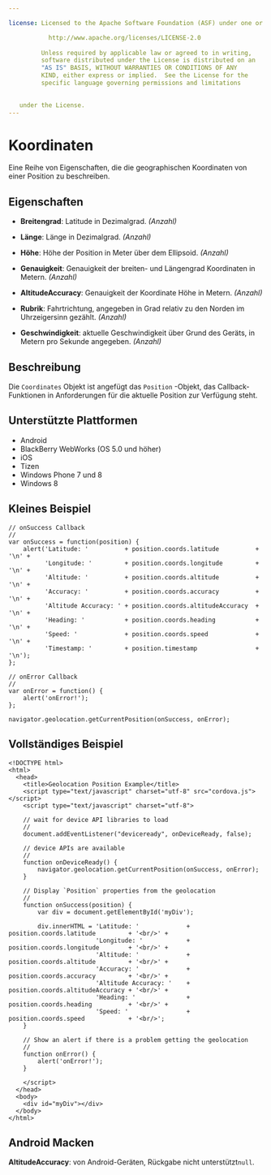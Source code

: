 ```yaml
---

license: Licensed to the Apache Software Foundation (ASF) under one or more contributor license agreements. See the NOTICE file distributed with this work for additional information regarding copyright ownership. The ASF licenses this file to you under the Apache License, Version 2.0 (the "License"); you may not use this file except in compliance with the License. You may obtain a copy of the License at

           http://www.apache.org/licenses/LICENSE-2.0
    
         Unless required by applicable law or agreed to in writing,
         software distributed under the License is distributed on an
         "AS IS" BASIS, WITHOUT WARRANTIES OR CONDITIONS OF ANY
         KIND, either express or implied.  See the License for the
         specific language governing permissions and limitations
    

   under the License.
---
```


# Koordinaten

Eine Reihe von Eigenschaften, die die geographischen Koordinaten von einer Position zu beschreiben.

## Eigenschaften

*   **Breitengrad**: Latitude in Dezimalgrad. *(Anzahl)*

*   **Länge**: Länge in Dezimalgrad. *(Anzahl)*

*   **Höhe**: Höhe der Position in Meter über dem Ellipsoid. *(Anzahl)*

*   **Genauigkeit**: Genauigkeit der breiten- und Längengrad Koordinaten in Metern. *(Anzahl)*

*   **AltitudeAccuracy**: Genauigkeit der Koordinate Höhe in Metern. *(Anzahl)*

*   **Rubrik**: Fahrtrichtung, angegeben in Grad relativ zu den Norden im Uhrzeigersinn gezählt. *(Anzahl)*

*   **Geschwindigkeit**: aktuelle Geschwindigkeit über Grund des Geräts, in Metern pro Sekunde angegeben. *(Anzahl)*

## Beschreibung

Die `Coordinates` Objekt ist angefügt das `Position` -Objekt, das Callback-Funktionen in Anforderungen für die aktuelle Position zur Verfügung steht.

## Unterstützte Plattformen

*   Android
*   BlackBerry WebWorks (OS 5.0 und höher)
*   iOS
*   Tizen
*   Windows Phone 7 und 8
*   Windows 8

## Kleines Beispiel

    // onSuccess Callback
    //
    var onSuccess = function(position) {
        alert('Latitude: '          + position.coords.latitude          + '\n' +
              'Longitude: '         + position.coords.longitude         + '\n' +
              'Altitude: '          + position.coords.altitude          + '\n' +
              'Accuracy: '          + position.coords.accuracy          + '\n' +
              'Altitude Accuracy: ' + position.coords.altitudeAccuracy  + '\n' +
              'Heading: '           + position.coords.heading           + '\n' +
              'Speed: '             + position.coords.speed             + '\n' +
              'Timestamp: '         + position.timestamp                + '\n');
    };
    
    // onError Callback
    //
    var onError = function() {
        alert('onError!');
    };
    
    navigator.geolocation.getCurrentPosition(onSuccess, onError);
    

## Vollständiges Beispiel

    <!DOCTYPE html>
    <html>
      <head>
        <title>Geolocation Position Example</title>
        <script type="text/javascript" charset="utf-8" src="cordova.js"></script>
        <script type="text/javascript" charset="utf-8">
    
        // wait for device API libraries to load
        //
        document.addEventListener("deviceready", onDeviceReady, false);
    
        // device APIs are available
        //
        function onDeviceReady() {
            navigator.geolocation.getCurrentPosition(onSuccess, onError);
        }
    
        // Display `Position` properties from the geolocation
        //
        function onSuccess(position) {
            var div = document.getElementById('myDiv');
    
            div.innerHTML = 'Latitude: '             + position.coords.latitude         + '<br/>' +
                            'Longitude: '            + position.coords.longitude        + '<br/>' +
                            'Altitude: '             + position.coords.altitude         + '<br/>' +
                            'Accuracy: '             + position.coords.accuracy         + '<br/>' +
                            'Altitude Accuracy: '    + position.coords.altitudeAccuracy + '<br/>' +
                            'Heading: '              + position.coords.heading          + '<br/>' +
                            'Speed: '                + position.coords.speed            + '<br/>';
        }
    
        // Show an alert if there is a problem getting the geolocation
        //
        function onError() {
            alert('onError!');
        }
    
        </script>
      </head>
      <body>
        <div id="myDiv"></div>
      </body>
    </html>
    

## Android Macken

**AltitudeAccuracy**: von Android-Geräten, Rückgabe nicht unterstützt`null`.